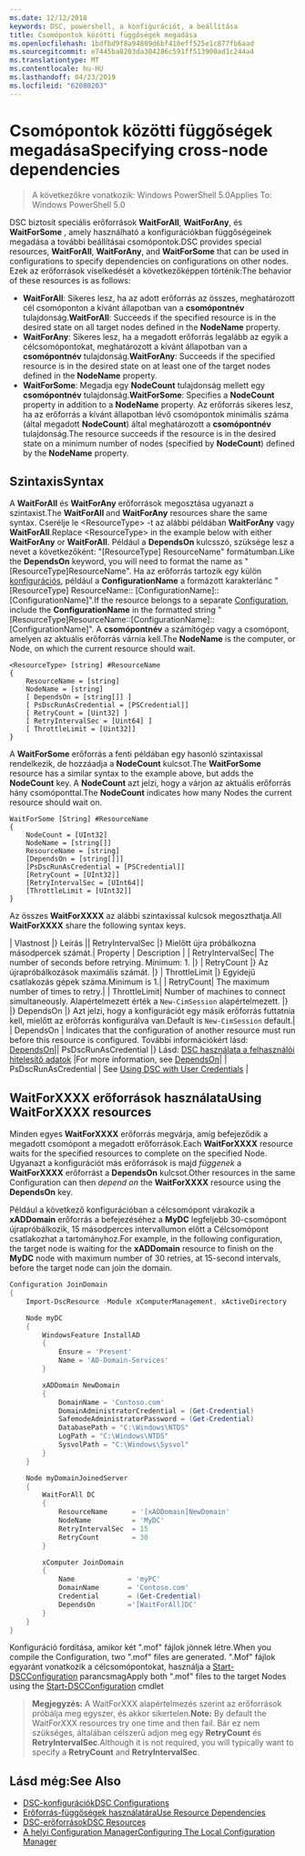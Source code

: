 ```yaml
---
ms.date: 12/12/2018
keywords: DSC, powershell, a konfigurációt, a beállítása
title: Csomópontok közötti függőségek megadása
ms.openlocfilehash: 1bdfbd9f8a94809d6bf410eff525e1c877fb6aad
ms.sourcegitcommit: e7445ba8203da304286c591ff513900ad1c244a4
ms.translationtype: MT
ms.contentlocale: hu-HU
ms.lasthandoff: 04/23/2019
ms.locfileid: "62080203"
---
```

# <a name="specifying-cross-node-dependencies"></a><span data-ttu-id="847c4-103">Csomópontok közötti függőségek megadása</span><span class="sxs-lookup"><span data-stu-id="847c4-103">Specifying cross-node dependencies</span></span>

> <span data-ttu-id="847c4-104">A következőkre vonatkozik: Windows PowerShell 5.0</span><span class="sxs-lookup"><span data-stu-id="847c4-104">Applies To: Windows PowerShell 5.0</span></span>

<span data-ttu-id="847c4-105">DSC biztosít speciális erőforrások **WaitForAll**, **WaitForAny**, és **WaitForSome** , amely használható a konfigurációkban függőségeinek megadása a további beállításai csomópontok.</span><span class="sxs-lookup"><span data-stu-id="847c4-105">DSC provides special resources, **WaitForAll**, **WaitForAny**, and **WaitForSome** that can be used in configurations to specify dependencies on configurations on other nodes.</span></span> <span data-ttu-id="847c4-106">Ezek az erőforrások viselkedését a következőképpen történik:</span><span class="sxs-lookup"><span data-stu-id="847c4-106">The behavior of these resources is as follows:</span></span>

- <span data-ttu-id="847c4-107">**WaitForAll**: Sikeres lesz, ha az adott erőforrás az összes, meghatározott cél csomóponton a kívánt állapotban van a **csomópontnév** tulajdonság.</span><span class="sxs-lookup"><span data-stu-id="847c4-107">**WaitForAll**: Succeeds if the specified resource is in the desired state on all target nodes defined in the **NodeName** property.</span></span>
- <span data-ttu-id="847c4-108">**WaitForAny**: Sikeres lesz, ha a megadott erőforrás legalább az egyik a célcsomópontokat, meghatározott a kívánt állapotban van a **csomópontnév** tulajdonság.</span><span class="sxs-lookup"><span data-stu-id="847c4-108">**WaitForAny**: Succeeds if the specified resource is in the desired state on at least one of the target nodes defined in the **NodeName** property.</span></span>
- <span data-ttu-id="847c4-109">**WaitForSome**: Megadja egy **NodeCount** tulajdonság mellett egy **csomópontnév** tulajdonság.</span><span class="sxs-lookup"><span data-stu-id="847c4-109">**WaitForSome**: Specifies a **NodeCount** property in addition to a **NodeName** property.</span></span> <span data-ttu-id="847c4-110">Az erőforrás sikeres lesz, ha az erőforrás a kívánt állapotban lévő csomópontok minimális száma (által megadott **NodeCount**) által meghatározott a **csomópontnév** tulajdonság.</span><span class="sxs-lookup"><span data-stu-id="847c4-110">The resource succeeds if the resource is in the desired state on a minimum number of nodes (specified by **NodeCount**) defined by the **NodeName** property.</span></span>

## <a name="syntax"></a><span data-ttu-id="847c4-111">Szintaxis</span><span class="sxs-lookup"><span data-stu-id="847c4-111">Syntax</span></span>

<span data-ttu-id="847c4-112">A **WaitForAll** és **WaitForAny** erőforrások megosztása ugyanazt a szintaxist.</span><span class="sxs-lookup"><span data-stu-id="847c4-112">The **WaitForAll** and **WaitForAny** resources share the same syntax.</span></span> <span data-ttu-id="847c4-113">Cserélje le \<ResourceType\> -t az alábbi példában **WaitForAny** vagy **WaitForAll**.</span><span class="sxs-lookup"><span data-stu-id="847c4-113">Replace \<ResourceType\> in the example below with either **WaitForAny** or **WaitForAll**.</span></span>
<span data-ttu-id="847c4-114">Például a **DependsOn** kulcsszó, szüksége lesz a nevet a következőként: "[ResourceType] ResourceName" formátumban.</span><span class="sxs-lookup"><span data-stu-id="847c4-114">Like the **DependsOn** keyword, you will need to format the name as "[ResourceType]ResourceName".</span></span> <span data-ttu-id="847c4-115">Ha az erőforrás tartozik egy külön [konfigurációs](configurations.md), például a **ConfigurationName** a formázott karakterlánc "[ResourceType] ResourceName:: [ConfigurationName]:: [ConfigurationName]".</span><span class="sxs-lookup"><span data-stu-id="847c4-115">If the resource belongs to a separate [Configuration](configurations.md), include the **ConfigurationName** in the formatted string "[ResourceType]ResourceName::[ConfigurationName]::[ConfigurationName]".</span></span> <span data-ttu-id="847c4-116">A **csomópontnév** a számítógép vagy a csomópont, amelyen az aktuális erőforrás várnia kell.</span><span class="sxs-lookup"><span data-stu-id="847c4-116">The **NodeName** is the computer, or Node, on which the current resource should wait.</span></span>

```
<ResourceType> [string] #ResourceName
{
    ResourceName = [string]
    NodeName = [string]
    [ DependsOn = [string[]] ]
    [ PsDscRunAsCredential = [PSCredential]]
    [ RetryCount = [Uint32] ]
    [ RetryIntervalSec = [Uint64] ]
    [ ThrottleLimit = [Uint32]]
}
```

<span data-ttu-id="847c4-117">A **WaitForSome** erőforrás a fenti példában egy hasonló szintaxissal rendelkezik, de hozzáadja a **NodeCount** kulcsot.</span><span class="sxs-lookup"><span data-stu-id="847c4-117">The **WaitForSome** resource has a similar syntax to the example above, but adds the **NodeCount** key.</span></span> <span data-ttu-id="847c4-118">A **NodeCount** azt jelzi, hogy a várjon az aktuális erőforrás hány csomóponttal.</span><span class="sxs-lookup"><span data-stu-id="847c4-118">The **NodeCount** indicates how many Nodes the current resource should wait on.</span></span>

```
WaitForSome [String] #ResourceName
{
    NodeCount = [UInt32]
    NodeName = [string[]]
    ResourceName = [string]
    [DependsOn = [string[]]]
    [PsDscRunAsCredential = [PSCredential]]
    [RetryCount = [UInt32]]
    [RetryIntervalSec = [UInt64]]
    [ThrottleLimit = [UInt32]]
}
```

<span data-ttu-id="847c4-119">Az összes **WaitForXXXX** az alábbi szintaxissal kulcsok megoszthatja.</span><span class="sxs-lookup"><span data-stu-id="847c4-119">All **WaitForXXXX** share the following syntax keys.</span></span>

<span data-ttu-id="847c4-120">|  Vlastnost |}  Leírás || RetryIntervalSec |} Mielőtt újra próbálkozna másodpercek számát.</span><span class="sxs-lookup"><span data-stu-id="847c4-120">|  Property  |  Description   | | RetryIntervalSec| The number of seconds before retrying.</span></span> <span data-ttu-id="847c4-121">Minimum: 1. |} | RetryCount |} Az újrapróbálkozások maximális számát. |} | ThrottleLimit |} Egyidejű csatlakozás gépek száma.</span><span class="sxs-lookup"><span data-stu-id="847c4-121">Minimum is 1.| | RetryCount| The maximum number of times to retry.| | ThrottleLimit| Number of machines to connect simultaneously.</span></span> <span data-ttu-id="847c4-122">Alapértelmezett érték a `New-CimSession` alapértelmezett. |} |} DependsOn |} Azt jelzi, hogy a konfigurációt egy másik erőforrás futtatnia kell, mielőtt az erőforrás konfigurálva van.</span><span class="sxs-lookup"><span data-stu-id="847c4-122">Default is `New-CimSession` default.| | DependsOn | Indicates that the configuration of another resource must run before this resource is configured.</span></span> <span data-ttu-id="847c4-123">További információkért lásd: [DependsOn](resource-depends-on.md)|| PsDscRunAsCredential |} Lásd: [DSC használata a felhasználói hitelesítő adatok](./runAsUser.md) |</span><span class="sxs-lookup"><span data-stu-id="847c4-123">For more information, see [DependsOn](resource-depends-on.md)| | PsDscRunAsCredential | See [Using DSC with User Credentials](./runAsUser.md) |</span></span>


## <a name="using-waitforxxxx-resources"></a><span data-ttu-id="847c4-124">WaitForXXXX erőforrások használata</span><span class="sxs-lookup"><span data-stu-id="847c4-124">Using WaitForXXXX resources</span></span>

<span data-ttu-id="847c4-125">Minden egyes **WaitForXXXX** erőforrás megvárja, amíg befejeződik a megadott csomópont a megadott erőforrások.</span><span class="sxs-lookup"><span data-stu-id="847c4-125">Each **WaitForXXXX** resource waits for the specified resources to complete on the specified Node.</span></span> <span data-ttu-id="847c4-126">Ugyanazt a konfigurációt más erőforrások is majd *függenek* a **WaitForXXXX** erőforrást a **DependsOn** kulcsot.</span><span class="sxs-lookup"><span data-stu-id="847c4-126">Other resources in the same Configuration can then *depend on* the **WaitForXXXX** resource using the **DependsOn** key.</span></span>

<span data-ttu-id="847c4-127">Például a következő konfigurációban a célcsomópont várakozik a **xADDomain** erőforrás a befejezéséhez a **MyDC** legfeljebb 30-csomópont újrapróbálkozik, 15 másodperces intervallumon előtt a Célcsomópont csatlakozhat a tartományhoz.</span><span class="sxs-lookup"><span data-stu-id="847c4-127">For example, in the following configuration, the target node is waiting for the **xADDomain** resource to finish on the **MyDC** node with maximum number of 30 retries, at 15-second intervals, before the target node can join the domain.</span></span>

```powershell
Configuration JoinDomain
{
    Import-DscResource -Module xComputerManagement, xActiveDirectory

    Node myDC
    {
        WindowsFeature InstallAD
        {
            Ensure = 'Present'
            Name = 'AD-Domain-Services'
        }

        xADDomain NewDomain
        {
            DomainName = 'Contoso.com'
            DomainAdministratorCredential = (Get-Credential)
            SafemodeAdministratorPassword = (Get-Credential)
            DatabasePath = "C:\Windows\NTDS"
            LogPath = "C:\Windows\NTDS"
            SysvolPath = "C:\Windows\Sysvol"
        }
    }

    Node myDomainJoinedServer
    {
        WaitForAll DC
        {
            ResourceName      = '[xADDomain]NewDomain'
            NodeName          = 'MyDC'
            RetryIntervalSec  = 15
            RetryCount        = 30
        }

        xComputer JoinDomain
        {
            Name             = 'myPC'
            DomainName       = 'Contoso.com'
            Credential       = (Get-Credential)
            DependsOn        ='[WaitForAll]DC'
        }
    }
}
```

<span data-ttu-id="847c4-128">Konfiguráció fordítása, amikor két ".mof" fájlok jönnek létre.</span><span class="sxs-lookup"><span data-stu-id="847c4-128">When you compile the Configuration, two ".mof" files are generated.</span></span> <span data-ttu-id="847c4-129">".Mof" fájlok egyaránt vonatkozik a célcsomópontokat, használja a [Start-DSCConfiguration](/powershell/module/psdesiredstateconfiguration/start-dscconfiguration) parancsmag</span><span class="sxs-lookup"><span data-stu-id="847c4-129">Apply both ".mof" files to the target Nodes using the [Start-DSCConfiguration](/powershell/module/psdesiredstateconfiguration/start-dscconfiguration) cmdlet</span></span>

><span data-ttu-id="847c4-130">**Megjegyzés:** A WaitForXXX alapértelmezés szerint az erőforrások próbálja meg egyszer, és akkor sikertelen.</span><span class="sxs-lookup"><span data-stu-id="847c4-130">**Note:** By default the WaitForXXX resources try one time and then fail.</span></span> <span data-ttu-id="847c4-131">Bár ez nem szükséges, általában célszerű adjon meg egy **RetryCount** és **RetryIntervalSec**.</span><span class="sxs-lookup"><span data-stu-id="847c4-131">Although it is not required, you will typically want to specify a **RetryCount** and **RetryIntervalSec**.</span></span>

## <a name="see-also"></a><span data-ttu-id="847c4-132">Lásd még:</span><span class="sxs-lookup"><span data-stu-id="847c4-132">See Also</span></span>

- [<span data-ttu-id="847c4-133">DSC-konfigurációk</span><span class="sxs-lookup"><span data-stu-id="847c4-133">DSC Configurations</span></span>](configurations.md)
- [<span data-ttu-id="847c4-134">Erőforrás-függőségek használatára</span><span class="sxs-lookup"><span data-stu-id="847c4-134">Use Resource Dependencies</span></span>](resource-depends-on.md)
- [<span data-ttu-id="847c4-135">DSC-erőforrások</span><span class="sxs-lookup"><span data-stu-id="847c4-135">DSC Resources</span></span>](../resources/resources.md)
- [<span data-ttu-id="847c4-136">A helyi Configuration Manager</span><span class="sxs-lookup"><span data-stu-id="847c4-136">Configuring The Local Configuration Manager</span></span>](../managing-nodes/metaConfig.md)
